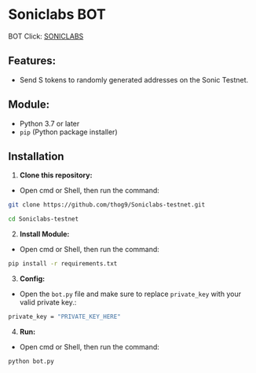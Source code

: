 # Soniclabs BOT
BOT Click: [SONICLABS](https://testnet.soniclabs.com/)

## Features:

* Send S tokens to randomly generated addresses on the Sonic Testnet.


## Module:

- Python 3.7 or later
- `pip` (Python package installer)

## Installation
1. **Clone this repository:**
- Open cmd or Shell, then run the command:
```sh
git clone https://github.com/thog9/Soniclabs-testnet.git
```
```sh
cd Soniclabs-testnet
```
2. **Install Module:**
- Open cmd or Shell, then run the command:
```sh
pip install -r requirements.txt
```
3. **Config:**
- Open the `bot.py` file and make sure to replace `private_key` with your valid private key.:
```sh
private_key = "PRIVATE_KEY_HERE"
```
4. **Run:**
- Open cmd or Shell, then run the command:
```sh
python bot.py
```